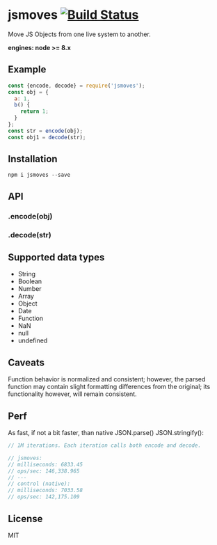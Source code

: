 # jsmoves [![Build Status](https://travis-ci.org/iamdevonbutler/jsmoves.svg?branch=master)](https://travis-ci.org/iamdevonbutler/jsmoves)

Move JS Objects from one live system to another.

**engines: node >= 8.x**

## Example
```javascript
const {encode, decode} = require('jsmoves');
const obj = {
  a: 1,
  b() {
    return 1;
  }
};
const str = encode(obj);
const obj1 = decode(str);
```

## Installation

```
npm i jsmoves --save
```

## API
### .encode(obj)
### .decode(str)

## Supported data types

- String
- Boolean
- Number
- Array
- Object
- Date
- Function
- NaN
- null
- undefined

## Caveats
Function behavior is normalized and consistent; however, the parsed function may contain slight formatting differences from the original; its functionality however, will remain consistent.

## Perf
As fast, if not a bit faster, than native JSON.parse() JSON.stringify():

```javascript
// 1M iterations. Each iteration calls both encode and decode.

// jsmoves:
// milliseconds: 6833.45
// ops/sec: 146,338.965
// ---
// control (native):
// milliseconds: 7033.58
// ops/sec: 142,175.109
```

## License
MIT
